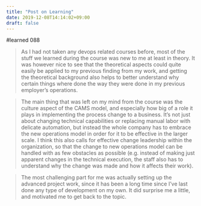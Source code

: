 ```yaml
---
title: "Post on Learning"
date: 2019-12-08T14:14:02+09:00
draft: false
---
```


#learned 088

>As I had not taken any devops related courses before, most of the stuff we learned during the course was new to me at least in theory. It was however nice to see that the theoretical aspects could quite easily be applied to my previous finding from my work, and getting the theoretical background also helps to better understand why certain things where done the way they were done in my previous employer’s operations. 

>The main thing that was left on my mind from the course was the culture aspect of the CAMS model, and especially how big of a role it plays in implementing the process change to a business. It’s not just about changing technical capabilities or replacing manual labor with delicate automation, but instead the whole company has to embrace the new operations model in order for it to be effective in the larger scale. I think this also calls for effective change leadership within the organization, so that the change to new operations model can be handled with as few obstacles as possible (e.g. instead of making just apparent changes in the technical execution, the staff also has to understand why the change was made and how it affects their work).

>The most challenging part for me was actually setting up the advanced project work, since it has been a long time since I’ve last done any type of development on my own. It did surprise me a little, and motivated me to get back to the topic.



